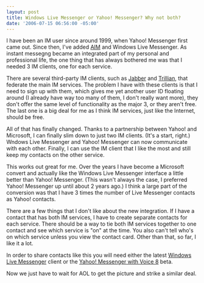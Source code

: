 ```yaml
---
layout: post
title: Windows Live Messenger or Yahoo! Messenger? Why not both?
date: '2006-07-15 06:56:00 -05:00'
---
```


I have been an IM user since around 1999, when Yahoo! Messenger first came out. Since then, I've added [AIM](http://www.aim.com/) and Windows Live Messenger. As instant messegng became an integrated part of my personal and professional life, the one thing that has always bothered me was that I needed 3 IM clients, one for each service.

There are several third-party IM clients, such as [Jabber](http://www.jabber.org/) and [Trillian](http://www.ceruleanstudios.com/), that federate the main IM services. The problem I have with these clients is that I need to sign up with them, which gives me yet another user ID floating around (I already have way too many of them, I don't really want more), they don't offer the same level of functionality as the major 3, or they aren't free. The last one is a big deal for me as I think IM services, just like the Internet, should be free.

All of that has finally changed. Thanks to a partnership between Yahoo! and Microsoft, I can finally slim down to just two IM clients. (It's a start, right.) Wndows Live Messenger and Yahoo! Messenger can now communicate with each other. Finally, I can use the IM client that I like the most and still keep my contacts on the other service.

This works out great for me. Over the years I have become a Microsoft convert and actually like the Windows Live Messenger interface a little better than Yahoo! Messenger. (This wasn't always the case, I preferred Yahoo! Messenger up until about 2 years ago.) I think a large part of the conversion was that I have 3 times the number of Live Messenger contacts as Yahoo! contacts.

There are a few things that I don't like about the new integration. If I have a contact that has both IM services, I have to create separate contacts for each service. There should be a way to tie both IM services together to one contact and see which service is "on" at the time. You also can't tell who's on which service unless you view the contact card. Other than that, so far, I like it a lot.

In order to share contacts like this you will need either the latest [Windows Live Messenger](http://ideas.live.com/nmCongratulation.aspx?VersionId=7adb59de-a857-45ba-81cc-685ee3e858fe) client or the [Yahoo! Messenger with Voice 8](http://messenger.yahoo.com/partners_msn.php) beta.

Now we just have to wait for AOL to get the picture and strike a similar deal.
